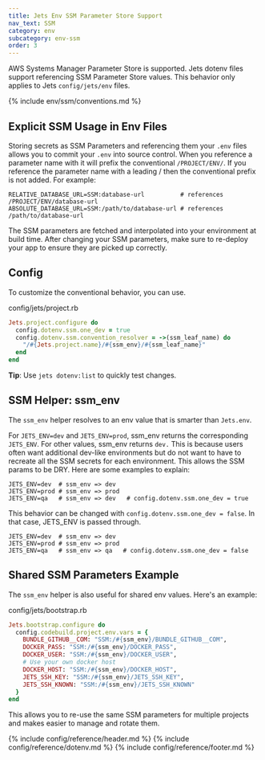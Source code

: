 ```yaml
---
title: Jets Env SSM Parameter Store Support
nav_text: SSM
category: env
subcategory: env-ssm
order: 3
---
```


AWS Systems Manager Parameter Store is supported. Jets dotenv files support referencing SSM Parameter Store values. This behavior only applies to Jets `config/jets/env` files.

{% include env/ssm/conventions.md %}

## Explicit SSM Usage in Env Files

Storing secrets as SSM Parameters and referencing them your `.env` files allows you to commit your `.env` into source control. When you reference a parameter name with it will prefix the conventional `/PROJECT/ENV/`. If you reference the parameter name with a leading / then the conventional prefix is not added. For example:

    RELATIVE_DATABASE_URL=SSM:database-url          # references /PROJECT/ENV/database-url
    ABSOLUTE_DATABASE_URL=SSM:/path/to/database-url # references /path/to/database-url

The SSM parameters are fetched and interpolated into your environment at build time. After changing your SSM parameters, make sure to re-deploy your app to ensure they are picked up correctly.

## Config

To customize the conventional behavior, you can use.

config/jets/project.rb

```ruby
Jets.project.configure do
  config.dotenv.ssm.one_dev = true
  config.dotenv.ssm.convention_resolver = ->(ssm_leaf_name) do
    "/#{Jets.project.name}/#{ssm_env}/#{ssm_leaf_name}"
  end
end
```

**Tip**: Use `jets dotenv:list` to quickly test changes.

## SSM Helper: ssm_env

The `ssm_env` helper resolves to an env value that is smarter than `Jets.env`.

For `JETS_ENV=dev` and `JETS_ENV=prod`, ssm_env returns the corresponding `JETS_ENV`. For other values, ssm_env returns `dev.` This is because users often want additional dev-like environments but do not want to have to recreate all the SSM secrets for each environment. This allows the SSM params to be DRY. Here are some examples to explain:

    JETS_ENV=dev  # ssm_env => dev
    JETS_ENV=prod # ssm_env => prod
    JETS_ENV=qa   # ssm_env => dev   # config.dotenv.ssm.one_dev = true

This behavior can be changed with `config.dotenv.ssm.one_dev = false`. In that case, JETS_ENV is passed through.

    JETS_ENV=dev  # ssm_env => dev
    JETS_ENV=prod # ssm_env => prod
    JETS_ENV=qa   # ssm_env => qa   # config.dotenv.ssm.one_dev = false

## Shared SSM Parameters Example

The `ssm_env` helper is also useful for shared env values. Here's an example:

config/jets/bootstrap.rb

```ruby
Jets.bootstrap.configure do
  config.codebuild.project.env.vars = {
    BUNDLE_GITHUB__COM: "SSM:/#{ssm_env}/BUNDLE_GITHUB__COM",
    DOCKER_PASS: "SSM:/#{ssm_env}/DOCKER_PASS",
    DOCKER_USER: "SSM:/#{ssm_env}/DOCKER_USER",
    # Use your own docker host
    DOCKER_HOST: "SSM:/#{ssm_env}/DOCKER_HOST",
    JETS_SSH_KEY: "SSM:/#{ssm_env}/JETS_SSH_KEY",
    JETS_SSH_KNOWN: "SSM:/#{ssm_env}/JETS_SSH_KNOWN"
  }
end
```

This allows you to re-use the same SSM parameters for multiple projects and makes easier to manage and rotate them.

{% include config/reference/header.md %}
{% include config/reference/dotenv.md %}
{% include config/reference/footer.md %}
